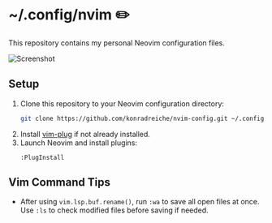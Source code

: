 # ~/.config/nvim ✏️

This repository contains my personal Neovim configuration files.

![Screenshot](./screenshot.png)

## Setup

1. Clone this repository to your Neovim configuration directory:
   ```bash
   git clone https://github.com/konradreiche/nvim-config.git ~/.config/nvim
   ```
2. Install [vim-plug](https://github.com/junegunn/vim-plug) if not already installed.
3. Launch Neovim and install plugins:
   ```vim
   :PlugInstall
   ```

## Vim Command Tips

* After using `vim.lsp.buf.rename()`, run `:wa` to save all open files at once. Use `:ls` to check modified files before saving if needed.
